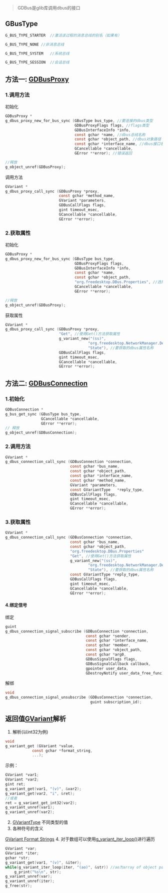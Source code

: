 > GDBus是glib库调用dbus的接口


## GBusType

```c
G_BUS_TYPE_STARTER  //激活该过程的消息总线的别名（如果有）

G_BUS_TYPE_NONE //非消息总线

G_BUS_TYPE_SYSTEM   //系统总线

G_BUS_TYPE_SESSION  //会话总线
```

## 方法一: [GDBusProxy](https://developer.gnome.org/gio/stable/GDBusProxy.html)

### 1.调用方法

初始化

```c
GDBusProxy *
g_dbus_proxy_new_for_bus_sync (GBusType bus_type, //要连接的dbus类型
                               GDBusProxyFlags flags, //flags类型
                               GDBusInterfaceInfo *info,
                               const gchar *name, //dbus总线名称
                               const gchar *object_path, //dbus对象路径
                               const gchar *interface_name, //dbus接口名称
                               GCancellable *cancellable, 
                               GError **error); //错误返回

//释放
g_object_unref(GDBusProxy);
```

调用方法

```c
GVariant *
g_dbus_proxy_call_sync (GDBusProxy *proxy,
                        const gchar *method_name,
                        GVariant *parameters,
                        GDBusCallFlags flags,
                        gint timeout_msec,
                        GCancellable *cancellable,
                        GError **error);
```

### 2.获取属性

初始化

```c
GDBusProxy *
g_dbus_proxy_new_for_bus_sync (GBusType bus_type,
                               GDBusProxyFlags flags,
                               GDBusInterfaceInfo *info,
                               const gchar *name,
                               const gchar *object_path,
                               "org.freedesktop.DBus.Properties", //选择获取属性的方法Get()
                               GCancellable *cancellable,
                               GError **error);

//释放
g_object_unref(GDBusProxy);
```

获取属性

```c
GVariant *
g_dbus_proxy_call_sync (GDBusProxy *proxy,
                        "Get", //使用Get()方法获取属性
                        g_variant_new("(ss)",
                                     "org.freedesktop.NetworkManager.Device", //dbus接口名称
                                     "State"), //要获取的dbus属性名称
                        GDBusCallFlags flags,
                        gint timeout_msec,
                        GCancellable *cancellable,
                        GError **error);
```

## 方法二: [GDBusConnection](https://developer.gnome.org/gio/stable/GDBusConnection.html)

### 1.初始化

```c
GDBusConnection *
g_bus_get_sync (GBusType bus_type,
                GCancellable *cancellable,
                GError **error);
// 释放
g_object_unref(GDBusConnection);
```

### 2.调用方法

```c
GVariant *
g_dbus_connection_call_sync (GDBusConnection *connection,
                             const gchar *bus_name,
                             const gchar *object_path,
                             const gchar *interface_name,
                             const gchar *method_name,
                             GVariant *parameters,
                             const GVariantType   *reply_type,
                             GDBusCallFlags flags,
                             gint timeout_msec,
                             GCancellable *cancellable,
                             GError **error);
```

### 3.获取属性

```c
GVariant *
g_dbus_connection_call_sync (GDBusConnection *connection,
                             const gchar *bus_name,
                             const gchar *object_path,
                             "org.freedesktop.DBus.Properties"
                             "Get", //使用Get()方法获取属性
                             g_variant_new("(ss)",
                                     "org.freedesktop.NetworkManager.Device", //dbus接口名称
                                     "State"), //要获取的dbus属性名称
                             const GVariantType *reply_type,
                             GDBusCallFlags flags,
                             gint timeout_msec,
                             GCancellable *cancellable,
                             GError **error);
```

#### 4.绑定信号

绑定

```c
guint
g_dbus_connection_signal_subscribe (GDBusConnection *connection,
                                    const gchar *sender,
                                    const gchar *interface_name,
                                    const gchar *member,
                                    const gchar *object_path,
                                    const gchar *arg0,
                                    GDBusSignalFlags flags,
                                    GDBusSignalCallback callback,
                                    gpointer user_data,
                                    GDestroyNotify user_data_free_func);
```

解绑

```c
void
g_dbus_connection_signal_unsubscribe (GDBusConnection *connection,
                                      guint subscription_id);
```

## 返回值[GVariant](https://developer.gnome.org/glib/stable/glib-GVariant.html)解析

1. 解析(以int32为例)

```c
void
g_variant_get (GVariant *value,
            const gchar *format_string,
            ...);
```

示例：

```c
GVariant *var1;
GVariant *var2;
gint ret;
g_variant_get(var1, "(v)", &var2);
g_variant_get(var2, "i", &ret);
//或者
ret = g_variant_get_int32(var2);
g_variant_unref(var1);
g_variant_unref(var2);
```

2. [GVariantType](https://developer.gnome.org/glib/stable/glib-GVariantType.html#G-VARIANT-TYPE-BOOLEAN:CAPS) 不同类型的值
3. 各种符号的含义

[GVariant Format Strings](https://developer.gnome.org/glib/stable/gvariant-format-strings.html)
4. 对于数组可以使用[g_variant_iter_loop()](https://developer.gnome.org/glib/stable/glib-GVariant.html#g-variant-iter-loop)进行遍历

```c
GVariant *var;
GVariant *iter;
gchar *str;
g_variant_get(var1, "(v)", &iter);
while(g_variant_iter_loop(iter, "(ao)", &str)) //ao为array of object path类型的值
    g_print("%s\n", str);
g_variant_unref(var);
g_variant_unref(iter);
g_free(str);
```
